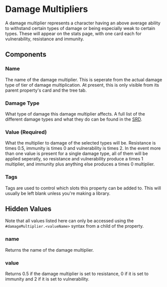 # Damage Multipliers

A damage multiplier represents a character having an above average ability to withstand certain types of damage or being especially weak to certain types. These will appear on the stats page, with one card each for vulnerability, resistance and immunity.

## Components

### Name

The name of the damage multiplier. This is seperate from the actual damage type of tier of damage multiplication. At present, this is only visible from its parent property's card and the tree tab.

### Damage Type

What type of damage this damage multiplier affects. A full list of the different damage types and what they do can be found in the [SRD](https://www.5esrd.com/gamemastering/combat/#Damage_Types).

### Value \(Required\)

What the multiplier to damage of the selected types will be. Resistance is times 0.5, immunity is times 0 and vulnerability is times 2. In the event more than one value is present for a single damage type, all of them will be applied seperatly, so resistance and vulnerability produce a times 1 multiplier, and immunity plus anything else produces a times 0 multiplier.

### Tags

Tags are used to control which slots this property can be added to. This will usually be left blank unless you're making a library.

## Hidden Values

Note that all values listed here can only be accessed using the `#damageMultiplier.<valueName>` syntax from a child of the property.

### name

Returns the name of the damage multiplier.

### value

Returns 0.5 if the damage multiplier is set to resistance, 0 if it is set to immunity and 2 if it is set to vulnerability.
